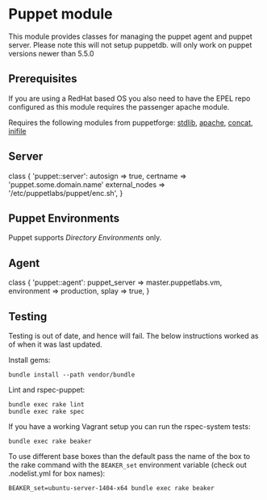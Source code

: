 # Puppet module #

This module provides classes for managing the puppet agent and puppet server. 
Please note this will not setup puppetdb.
will only work on puppet versions newer than 5.5.0

## Prerequisites ##
If you are using a RedHat based OS you also need to have the EPEL repo configured
as this module requires the passenger apache module.

Requires the following modules from puppetforge: [stdlib](https://forge.puppetlabs.com/puppetlabs/stdlib), [apache](https://forge.puppetlabs.com/puppetlabs/apache), [concat](https://forge.puppetlabs.com/puppetlabs/concat), [inifile](https://forge.puppetlabs.com/puppetlabs/inifile)


## Server ##

  class { 'puppet::server':
    autosign       => true,
    certname       => 'puppet.some.domain.name'
    external_nodes => '/etc/puppetlabs/puppet/enc.sh',
  }


## Puppet Environments ##

Puppet supports _Directory Environments_ only.


## Agent ##

  class { 'puppet::agent':
    puppet_server => master.puppetlabs.vm,
    environment   => production,
    splay         => true,
  }


## Testing ##

Testing is out of date, and hence will fail.
The below instructions worked as of when it was last updated.

Install gems:

    bundle install --path vendor/bundle

Lint and rspec-puppet:

    bundle exec rake lint
    bundle exec rake spec

If you have a working Vagrant setup you can run the rspec-system tests:

    bundle exec rake beaker

To use different base boxes than the default pass the name of the box to
the rake command with the ```BEAKER_set``` environment variable (check out
.nodelist.yml for box names):

    BEAKER_set=ubuntu-server-1404-x64 bundle exec rake beaker
